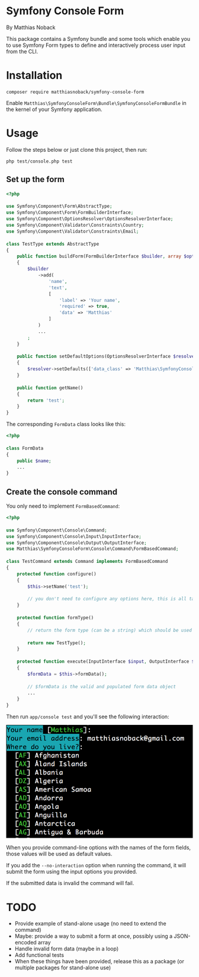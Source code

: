 # Symfony Console Form

By Matthias Noback

This package contains a Symfony bundle and some tools which enable you to use Symfony Form types to define and
interactively process user input from the CLI.

# Installation

    composer require matthiasnoback/symfony-console-form

Enable `Matthias\SymfonyConsoleForm\Bundle\SymfonyConsoleFormBundle` in the kernel of your Symfony application.

# Usage

Follow the steps below or just clone this project, then run:

    php test/console.php test

## Set up the form

```php
<?php

use Symfony\Component\Form\AbstractType;
use Symfony\Component\Form\FormBuilderInterface;
use Symfony\Component\OptionsResolver\OptionsResolverInterface;
use Symfony\Component\Validator\Constraints\Country;
use Symfony\Component\Validator\Constraints\Email;

class TestType extends AbstractType
{
    public function buildForm(FormBuilderInterface $builder, array $options)
    {
        $builder
            ->add(
                'name',
                'text',
                [
                    'label' => 'Your name',
                    'required' => true,
                    'data' => 'Matthias'
                ]
            )
            ...
        ;
    }

    public function setDefaultOptions(OptionsResolverInterface $resolver)
    {
        $resolver->setDefaults(['data_class' => 'Matthias\SymfonyConsoleForm\Tests\FormData']);
    }

    public function getName()
    {
        return 'test';
    }
}
```

The corresponding `FormData` class looks like this:

```php
<?php

class FormData
{
    public $name;
    ...
}
```

## Create the console command

You only need to implement `FormBasedCommand`:

```php
<?php

use Symfony\Component\Console\Command;
use Symfony\Component\Console\Input\InputInterface;
use Symfony\Component\Console\Output\OutputInterface;
use Matthias\SymfonyConsoleForm\Console\Command\FormBasedCommand;

class TestCommand extends Command implements FormBasedCommand
{
    protected function configure()
    {
        $this->setName('test');

        // you don't need to configure any options here, this is all taken care of
    }

    protected function formType()
    {
        // return the form type (can be a string) which should be used for interaction with the user

        return new TestType();
    }

    protected function execute(InputInterface $input, OutputInterface $output)
    {
        $formData = $this->formData();

        // $formData is the valid and populated form data object
        ...
    }
}
```

Then run `app/console test` and you'll see the following interaction:

![](doc/interaction.png)

When you provide command-line options with the names of the form fields, those values will be used as default values.

If you add the `--no-interaction` option when running the command, it will submit the form using the input options you provided.

If the submitted data is invalid the command will fail.

# TODO

- Provide example of stand-alone usage (no need to extend the command)
- Maybe: provide a way to submit a form at once, possibly using a JSON-encoded array
- Handle invalid form data (maybe in a loop)
- Add functional tests
- When these things have been provided, release this as a package (or multiple packages for stand-alone use)
